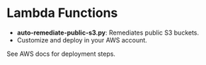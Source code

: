 # Lambda Functions

- **auto-remediate-public-s3.py**: Remediates public S3 buckets.
- Customize and deploy in your AWS account.

See AWS docs for deployment steps.